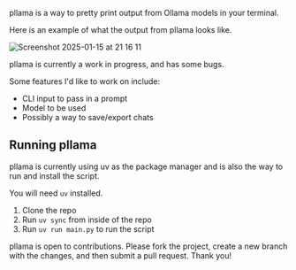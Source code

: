 pllama is a way to pretty print output from Ollama models in your terminal. 

Here is an example of what the output from pllama looks like. 

![Screenshot 2025-01-15 at 21 16 11](https://github.com/user-attachments/assets/c29f1f4c-b386-4cd5-8bb3-b988c9475e75)

pllama is currently a work in progress, and has some bugs. 

Some features I'd like to work on include:
- CLI input to pass in a prompt
- Model to be used
- Possibly a way to save/export chats

## Running pllama

pllama is currently using uv as the package manager and is also the way to run and install the script. 

You will need `uv` installed.

1. Clone the repo
2. Run `uv sync` from inside of the repo
3. Run `uv run main.py` to run the script

pllama is open to contributions. Please fork the project, create a new branch with the changes, and then submit a pull request. Thank you!
